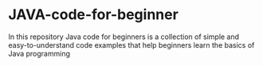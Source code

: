 # JAVA-code-for-beginner
In this repository Java code for beginners is a collection of simple and easy-to-understand code examples that help beginners learn the basics of Java programming
